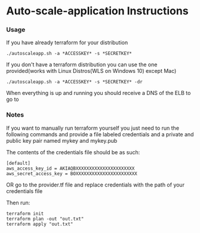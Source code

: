 

# Auto-scale-application Instructions

### Usage
If you have already terraform for your distribution


    ./autoscaleapp.sh -a *ACCESSKEY* -s *SECRETKEY*


If you don't have a terraform distribution you can use the one provided(works with Linux Distros(WLS on Windows 10) except Mac)

    ./autoscaleapp.sh -a *ACCESSKEY* -s *SECRETKEY* -dr

When everything is up and running you should receive a DNS of the ELB to go to


### Notes
If you want to manually run terraform yourself you just need to run the following commands and provide a file labeled credentials and a private and public key pair named mykey and mykey.pub

The contents of the credentials file should be as such:

    [default]
    aws_access_key_id = AKIAQBXXXXXXXXXXXXXXXXXXXXXX
    aws_secret_access_key = BOXXXXXXXXXXXXXXXXXXXXXXX
OR
go to the provider.tf file and replace credentials with the path of your credentials file

Then run:

    terraform init
    terraform plan -out "out.txt"
    terraform apply "out.txt"